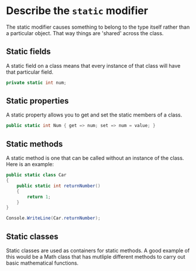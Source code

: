 # Describe the `static` modifier

The static modifier causes something to belong to the type itself rather than a particular object. That way things are 'shared' across the class.

## Static fields

A static field on a class means that every instance of that class will have that particular field.

```C#
private static int num;
```

## Static properties

A static property allows you to get and set the static members of a class.

```C#
public static int Num { get => num; set => num = value; }
```

## Static methods

A static method is one that can be called without an instance of the class. Here is an example:

```C#
public static class Car
{
	public static int returnNumber()
	{
		return 1;
	}
}

Console.WriteLine(Car.returnNumber);
```

## Static classes

Static classes are used as containers for static methods. A good example of this would be a Math class that has mutliple different methods to carry out basic mathematical functions.
